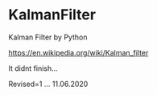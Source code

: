 # KalmanFilter
Kalman Filter by Python

https://en.wikipedia.org/wiki/Kalman_filter

It didnt finish...

Revised=1 ... 11.06.2020
